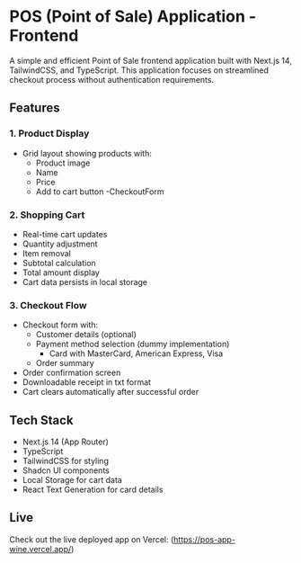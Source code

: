 # POS (Point of Sale) Application - Frontend

A simple and efficient Point of Sale frontend application built with Next.js 14, TailwindCSS, and TypeScript. This application focuses on streamlined checkout process without authentication requirements.

## Features

### 1. Product Display
- Grid layout showing products with:
  - Product image
  - Name
  - Price
  - Add to cart button
  -CheckoutForm

### 2. Shopping Cart
- Real-time cart updates
- Quantity adjustment
- Item removal
- Subtotal calculation
- Total amount display
- Cart data persists in local storage

### 3. Checkout Flow
- Checkout form with:
  - Customer details (optional)
  - Payment method selection (dummy implementation)
    - Card with MasterCard, American Express, Visa 
  - Order summary
- Order confirmation screen
- Downloadable receipt in txt format
- Cart clears automatically after successful order

## Tech Stack
- Next.js 14 (App Router)
- TypeScript
- TailwindCSS for styling
- Shadcn UI components
- Local Storage for cart data
- React Text Generation for card details


## Live 
Check out the live deployed app on Vercel: (https://pos-app-wine.vercel.app/)
